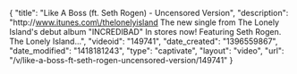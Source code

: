 {
    "title": "Like A Boss (ft. Seth Rogen) - Uncensored Version",
    "description": "http:\/\/www.itunes.com\/thelonelyisland The new single from The Lonely Island's debut album \"INCREDIBAD\" In stores now! Featuring Seth Rogen. The Lonely Island...",
    "videoid": "149741",
    "date_created": "1396559867",
    "date_modified": "1418181243",
    "type": "captivate",
    "layout": "video",
    "url": "\/v\/like-a-boss-ft-seth-rogen-uncensored-version\/149741"
}